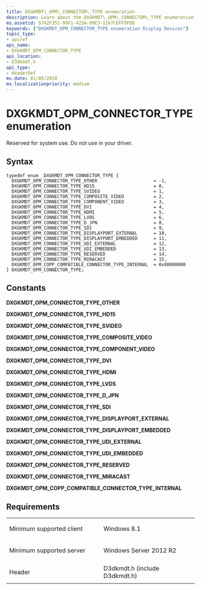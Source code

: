 ```yaml
---
title: DXGKMDT\_OPM\_CONNECTOR\_TYPE enumeration
description: Learn about the DXGKMDT\_OPM\_CONNECTOR\_TYPE enumeration, which is reserved for system use. Do not use in your driver.
ms.assetid: 57A2F351-99F1-425A-99E3-1167CEFF9FDD
keywords: ["DXGKMDT_OPM_CONNECTOR_TYPE enumeration Display Devices"]
topic_type:
- apiref
api_name:
- DXGKMDT_OPM_CONNECTOR_TYPE
api_location:
- D3dkmdt.h
api_type:
- HeaderDef
ms.date: 01/05/2018
ms.localizationpriority: medium
---
```


# DXGKMDT\_OPM\_CONNECTOR\_TYPE enumeration


Reserved for system use. Do not use in your driver.

Syntax
------

```ManagedCPlusPlus
typedef enum _DXGKMDT_OPM_CONNECTOR_TYPE {
  DXGKMDT_OPM_CONNECTOR_TYPE_OTHER                     = -1,
  DXGKMDT_OPM_CONNECTOR_TYPE_HD15                      = 0,
  DXGKMDT_OPM_CONNECTOR_TYPE_SVIDEO                    = 1,
  DXGKMDT_OPM_CONNECTOR_TYPE_COMPOSITE_VIDEO           = 2,
  DXGKMDT_OPM_CONNECTOR_TYPE_COMPONENT_VIDEO           = 3,
  DXGKMDT_OPM_CONNECTOR_TYPE_DVI                       = 4,
  DXGKMDT_OPM_CONNECTOR_TYPE_HDMI                      = 5,
  DXGKMDT_OPM_CONNECTOR_TYPE_LVDS                      = 6,
  DXGKMDT_OPM_CONNECTOR_TYPE_D_JPN                     = 8,
  DXGKMDT_OPM_CONNECTOR_TYPE_SDI                       = 9,
  DXGKMDT_OPM_CONNECTOR_TYPE_DISPLAYPORT_EXTERNAL      = 10,
  DXGKMDT_OPM_CONNECTOR_TYPE_DISPLAYPORT_EMBEDDED      = 11,
  DXGKMDT_OPM_CONNECTOR_TYPE_UDI_EXTERNAL              = 12,
  DXGKMDT_OPM_CONNECTOR_TYPE_UDI_EMBEDDED              = 13,
  DXGKMDT_OPM_CONNECTOR_TYPE_RESERVED                  = 14,
  DXGKMDT_OPM_CONNECTOR_TYPE_MIRACAST                  = 15,
  DXGKMDT_OPM_COPP_COMPATIBLE_CONNECTOR_TYPE_INTERNAL  = 0x80000000
} DXGKMDT_OPM_CONNECTOR_TYPE;
```

Constants
---------

<span id="DXGKMDT_OPM_CONNECTOR_TYPE_OTHER"></span><span id="dxgkmdt_opm_connector_type_other"></span>**DXGKMDT\_OPM\_CONNECTOR\_TYPE\_OTHER**

<span id="DXGKMDT_OPM_CONNECTOR_TYPE_HD15"></span><span id="dxgkmdt_opm_connector_type_hd15"></span>**DXGKMDT\_OPM\_CONNECTOR\_TYPE\_HD15**

<span id="DXGKMDT_OPM_CONNECTOR_TYPE_SVIDEO"></span><span id="dxgkmdt_opm_connector_type_svideo"></span>**DXGKMDT\_OPM\_CONNECTOR\_TYPE\_SVIDEO**

<span id="DXGKMDT_OPM_CONNECTOR_TYPE_COMPOSITE_VIDEO"></span><span id="dxgkmdt_opm_connector_type_composite_video"></span>**DXGKMDT\_OPM\_CONNECTOR\_TYPE\_COMPOSITE\_VIDEO**

<span id="DXGKMDT_OPM_CONNECTOR_TYPE_COMPONENT_VIDEO"></span><span id="dxgkmdt_opm_connector_type_component_video"></span>**DXGKMDT\_OPM\_CONNECTOR\_TYPE\_COMPONENT\_VIDEO**

<span id="DXGKMDT_OPM_CONNECTOR_TYPE_DVI"></span><span id="dxgkmdt_opm_connector_type_dvi"></span>**DXGKMDT\_OPM\_CONNECTOR\_TYPE\_DVI**

<span id="DXGKMDT_OPM_CONNECTOR_TYPE_HDMI"></span><span id="dxgkmdt_opm_connector_type_hdmi"></span>**DXGKMDT\_OPM\_CONNECTOR\_TYPE\_HDMI**

<span id="DXGKMDT_OPM_CONNECTOR_TYPE_LVDS"></span><span id="dxgkmdt_opm_connector_type_lvds"></span>**DXGKMDT\_OPM\_CONNECTOR\_TYPE\_LVDS**

<span id="DXGKMDT_OPM_CONNECTOR_TYPE_D_JPN"></span><span id="dxgkmdt_opm_connector_type_d_jpn"></span>**DXGKMDT\_OPM\_CONNECTOR\_TYPE\_D\_JPN**

<span id="DXGKMDT_OPM_CONNECTOR_TYPE_SDI"></span><span id="dxgkmdt_opm_connector_type_sdi"></span>**DXGKMDT\_OPM\_CONNECTOR\_TYPE\_SDI**

<span id="DXGKMDT_OPM_CONNECTOR_TYPE_DISPLAYPORT_EXTERNAL"></span><span id="dxgkmdt_opm_connector_type_displayport_external"></span>**DXGKMDT\_OPM\_CONNECTOR\_TYPE\_DISPLAYPORT\_EXTERNAL**

<span id="DXGKMDT_OPM_CONNECTOR_TYPE_DISPLAYPORT_EMBEDDED"></span><span id="dxgkmdt_opm_connector_type_displayport_embedded"></span>**DXGKMDT\_OPM\_CONNECTOR\_TYPE\_DISPLAYPORT\_EMBEDDED**

<span id="DXGKMDT_OPM_CONNECTOR_TYPE_UDI_EXTERNAL"></span><span id="dxgkmdt_opm_connector_type_udi_external"></span>**DXGKMDT\_OPM\_CONNECTOR\_TYPE\_UDI\_EXTERNAL**

<span id="DXGKMDT_OPM_CONNECTOR_TYPE_UDI_EMBEDDED"></span><span id="dxgkmdt_opm_connector_type_udi_embedded"></span>**DXGKMDT\_OPM\_CONNECTOR\_TYPE\_UDI\_EMBEDDED**

<span id="DXGKMDT_OPM_CONNECTOR_TYPE_RESERVED"></span><span id="dxgkmdt_opm_connector_type_reserved"></span>**DXGKMDT\_OPM\_CONNECTOR\_TYPE\_RESERVED**

<span id="DXGKMDT_OPM_CONNECTOR_TYPE_MIRACAST"></span><span id="dxgkmdt_opm_connector_type_miracast"></span>**DXGKMDT\_OPM\_CONNECTOR\_TYPE\_MIRACAST**

<span id="DXGKMDT_OPM_COPP_COMPATIBLE_CONNECTOR_TYPE_INTERNAL"></span><span id="dxgkmdt_opm_copp_compatible_connector_type_internal"></span>**DXGKMDT\_OPM\_COPP\_COMPATIBLE\_CONNECTOR\_TYPE\_INTERNAL**

Requirements
------------

<table>
<colgroup>
<col width="50%" />
<col width="50%" />
</colgroup>
<tbody>
<tr class="odd">
<td align="left"><p>Minimum supported client</p></td>
<td align="left"><p>Windows 8.1</p></td>
</tr>
<tr class="even">
<td align="left"><p>Minimum supported server</p></td>
<td align="left"><p>Windows Server 2012 R2</p></td>
</tr>
<tr class="odd">
<td align="left"><p>Header</p></td>
<td align="left">D3dkmdt.h (include D3dkmdt.h)</td>
</tr>
</tbody>
</table>

 

 





